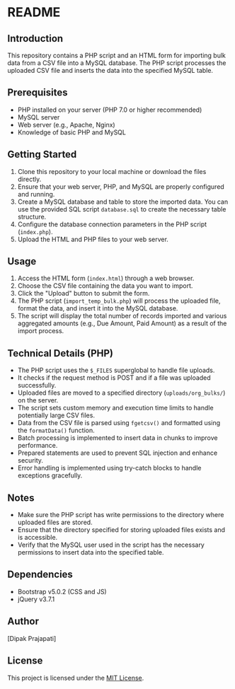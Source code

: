 # README

## Introduction
This repository contains a PHP script and an HTML form for importing bulk data from a CSV file into a MySQL database. The PHP script processes the uploaded CSV file and inserts the data into the specified MySQL table.

## Prerequisites
- PHP installed on your server (PHP 7.0 or higher recommended)
- MySQL server
- Web server (e.g., Apache, Nginx)
- Knowledge of basic PHP and MySQL

## Getting Started
1. Clone this repository to your local machine or download the files directly.
2. Ensure that your web server, PHP, and MySQL are properly configured and running.
3. Create a MySQL database and table to store the imported data. You can use the provided SQL script `database.sql` to create the necessary table structure.
4. Configure the database connection parameters in the PHP script (`index.php`).
5. Upload the HTML and PHP files to your web server.

## Usage
1. Access the HTML form (`index.html`) through a web browser.
2. Choose the CSV file containing the data you want to import.
3. Click the "Upload" button to submit the form.
4. The PHP script (`import_temp_bulk.php`) will process the uploaded file, format the data, and insert it into the MySQL database.
5. The script will display the total number of records imported and various aggregated amounts (e.g., Due Amount, Paid Amount) as a result of the import process.

## Technical Details (PHP)
- The PHP script uses the `$_FILES` superglobal to handle file uploads.
- It checks if the request method is POST and if a file was uploaded successfully.
- Uploaded files are moved to a specified directory (`uploads/org_bulks/`) on the server.
- The script sets custom memory and execution time limits to handle potentially large CSV files.
- Data from the CSV file is parsed using `fgetcsv()` and formatted using the `formatData()` function.
- Batch processing is implemented to insert data in chunks to improve performance.
- Prepared statements are used to prevent SQL injection and enhance security.
- Error handling is implemented using try-catch blocks to handle exceptions gracefully.

## Notes
- Make sure the PHP script has write permissions to the directory where uploaded files are stored.
- Ensure that the directory specified for storing uploaded files exists and is accessible.
- Verify that the MySQL user used in the script has the necessary permissions to insert data into the specified table.

## Dependencies
- Bootstrap v5.0.2 (CSS and JS)
- jQuery v3.7.1

## Author
[Dipak Prajapati]

## License
This project is licensed under the [MIT License](LICENSE).
